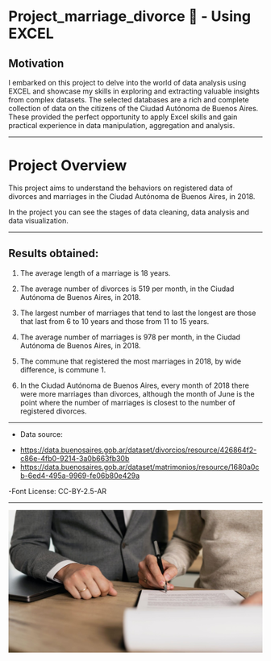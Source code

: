 # Project_marriage_divorce 💍 - Using EXCEL

## Motivation
I embarked  on this project to delve into the world of data analysis using EXCEL and showcase my skills in exploring and extracting valuable insights from complex datasets. The selected databases are a rich and complete collection of data on the citizens of the Ciudad Autónoma de Buenos Aires. These provided the perfect opportunity to apply Excel skills and gain practical experience in data manipulation, aggregation and analysis.

--------------------------------------------------------------------------------------------------

# Project Overview

This project aims to understand the behaviors on registered data of divorces and marriages in the Ciudad Autónoma de Buenos Aires, in 2018.

In the project you can see the stages of data cleaning, data analysis and data visualization.

--------------------------------------------------------------------------------------------------

## Results obtained:

1)	The average length of a marriage is 18 years.

2)	The average number of divorces is 519 per month, in the Ciudad Autónoma de Buenos Aires, in 2018.

3)  The largest number of marriages that tend to last the longest are those that last from 6 to 10 years and those from 11 to 15 years.

4)  The average number of marriages is 978 per month, in the Ciudad Autónoma de Buenos Aires, in 2018.

5)  The commune that registered the most marriages in 2018, by wide difference, is commune 1.

6)  In the Ciudad Autónoma de Buenos Aires, every month of 2018 there were more marriages than divorces, although the month of June is the point where the number of marriages is closest to the number of registered divorces.

--------------------------------------------------------------------------------------------------

* Data source: 

- https://data.buenosaires.gob.ar/dataset/divorcios/resource/426864f2-c86e-4fb0-9214-3a0b663fb30b
- https://data.buenosaires.gob.ar/dataset/matrimonios/resource/1680a0cb-6ed4-495a-9969-fe06b80e429a

-Font License: CC-BY-2.5-AR

--------------------------------------------------------------------------------------------------

![alt text](imagen_doc.jpg)
